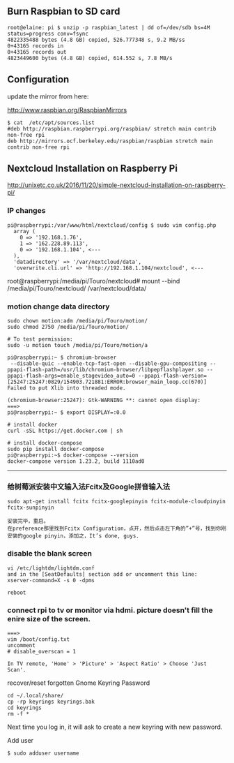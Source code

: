 ## Burn Raspbian to SD card

```
root@elaine: pi $ unzip -p raspbian_latest | dd of=/dev/sdb bs=4M status=progress conv=fsync
4822335488 bytes (4.8 GB) copied, 526.777348 s, 9.2 MB/ss
0+43165 records in
0+43165 records out
4823449600 bytes (4.8 GB) copied, 614.552 s, 7.8 MB/s
```

## Configuration

update the mirror from here:

http://www.raspbian.org/RaspbianMirrors

```
$ cat  /etc/apt/sources.list
#deb http://raspbian.raspberrypi.org/raspbian/ stretch main contrib non-free rpi
deb http://mirrors.ocf.berkeley.edu/raspbian/raspbian stretch main contrib non-free rpi
```


## Nextcloud Installation on Raspberry Pi

http://unixetc.co.uk/2016/11/20/simple-nextcloud-installation-on-raspberry-pi/

### IP changes

```
pi@raspberrypi:/var/www/html/nextcloud/config $ sudo vim config.php
  array (
    0 => '192.168.1.76',
    1 => '162.228.89.113',
    0 => '192.168.1.104', <---
  ),
  'datadirectory' => '/var/nextcloud/data',
  'overwrite.cli.url' => 'http://192.168.1.104/nextcloud', <---
```

root@raspberrypi:/media/pi/Touro/nextcloud# mount --bind /media/pi/Touro/nextcloud/ /var/nextcloud/data/

### motion change data directory

```
sudo chown motion:adm /media/pi/Touro/motion/
sudo chmod 2750 /media/pi/Touro/motion/

# To test permission:
sudo -u motion touch /media/pi/Touro/motion/a
```

```
pi@raspberrypi:~ $ chromium-browser
 --disable-quic --enable-tcp-fast-open --disable-gpu-compositing --ppapi-flash-path=/usr/lib/chromium-browser/libpepflashplayer.so --ppapi-flash-args=enable_stagevideo_auto=0 --ppapi-flash-version=
[25247:25247:0829/154903.721881:ERROR:browser_main_loop.cc(670)] Failed to put Xlib into threaded mode.

(chromium-browser:25247): Gtk-WARNING **: cannot open display:
===>
pi@raspberrypi:~ $ export DISPLAY=:0.0

# install docker 
curl -sSL https://get.docker.com | sh

# install docker-compose
sudo pip install docker-compose
pi@raspberrypi:~$ docker-compose --version
docker-compose version 1.23.2, build 1110ad0
```
------------------------------------------------------
### 给树莓派安装中文输入法Fcitx及Google拼音输入法
```
sudo apt-get install fcitx fcitx-googlepinyin fcitx-module-cloudpinyin fcitx-sunpinyin

安装完毕，重启。
在preference那里找到Fcitx Configuration，点开，然后点击左下角的”+”号，找到你刚安装的google pinyin，添加之，It’s done, guys.
```

### disable the blank screen

```
vi /etc/lightdm/lightdm.conf
and in the [SeatDefaults] section add or uncomment this line:
xserver-command=X -s 0 -dpms

reboot
```

### connect rpi to tv or monitor via hdmi. picture doesn't fill the enire size of the screen.
```
===>
vim /boot/config.txt
uncomment
# disable_overscan = 1

In TV remote, 'Home' > 'Picture' > 'Aspect Ratio' > Choose 'Just Scan'.
```

recover/reset forgotten Gnome Keyring Password

```
cd ~/.local/share/
cp -rp keyrings keyrings.bak
cd keyrings
rm -f *
```

Next time you log in, it will ask to create a new keyring with new password.


Add user

```
$ sudo adduser username
```
